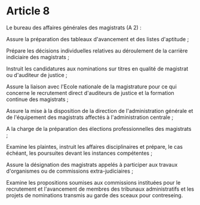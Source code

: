 # Article 8

Le bureau des affaires générales des magistrats (A 2) :

Assure la préparation des tableaux d'avancement et des listes d'aptitude ;

Prépare les décisions individuelles relatives au déroulement de la carrière indiciaire des magistrats ;

Instruit les candidatures aux nominations sur titres en qualité de magistrat ou d'auditeur de justice ;

Assure la liaison avec l'Ecole nationale de la magistrature pour ce qui concerne le recrutement direct d'auditeurs de justice et la formation continue des magistrats ;

Assure la mise à la disposition de la direction de l'administration générale et de l'équipement des magistrats affectés à l'administration centrale ;

A la charge de la préparation des élections professionnelles des magistrats ;

Examine les plaintes, instruit les affaires disciplinaires et prépare, le cas échéant, les poursuites devant les instances compétentes ;

Assure la désignation des magistrats appelés à participer aux travaux d'organismes ou de commissions extra-judiciaires ;

Examine les propositions soumises aux commissions instituées pour le recrutement et l'avancement de membres des tribunaux administratifs et les projets de nominations transmis au garde des sceaux pour contreseing.
